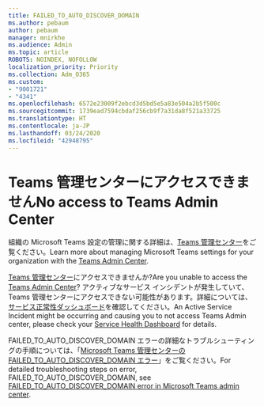 ```yaml
---
title: FAILED_TO_AUTO_DISCOVER_DOMAIN
ms.author: pebaum
author: pebaum
manager: mnirkhe
ms.audience: Admin
ms.topic: article
ROBOTS: NOINDEX, NOFOLLOW
localization_priority: Priority
ms.collection: Adm_O365
ms.custom:
- "9001721"
- "4341"
ms.openlocfilehash: 6572e23009f2ebcd3d5bd5e5a83e504a2b5f500c
ms.sourcegitcommit: 1739ead7594cbdaf256cb9f7a31da8f521a33725
ms.translationtype: HT
ms.contentlocale: ja-JP
ms.lasthandoff: 03/24/2020
ms.locfileid: "42948795"
---
```

# <a name="no-access-to-teams-admin-center"></a><span data-ttu-id="e8c84-102">Teams 管理センターにアクセスできません</span><span class="sxs-lookup"><span data-stu-id="e8c84-102">No access to Teams Admin Center</span></span>

<span data-ttu-id="e8c84-103">組織の Microsoft Teams 設定の管理に関する詳細は、[Teams 管理センター](https://docs.microsoft.com/microsoftteams/enable-features-office-365)をご覧ください。</span><span class="sxs-lookup"><span data-stu-id="e8c84-103">Learn more about managing Microsoft Teams settings for your organization with the [Teams Admin Center](https://docs.microsoft.com/microsoftteams/enable-features-office-365).</span></span>

<span data-ttu-id="e8c84-104">[Teams 管理センター](https://docs.microsoft.com/microsoftteams/enable-features-office-365)にアクセスできませんか?</span><span class="sxs-lookup"><span data-stu-id="e8c84-104">Are you unable to access the [Teams Admin Center](https://docs.microsoft.com/microsoftteams/enable-features-office-365)?</span></span> <span data-ttu-id="e8c84-105">アクティブなサービス インシデントが発生していて、Teams 管理センターにアクセスできない可能性があります。詳細については、[サービス正常性ダッシュボード](https://status.office365.com/)を確認してください。</span><span class="sxs-lookup"><span data-stu-id="e8c84-105">An Active Service Incident might be occurring and causing you to not access Teams Admin center, please check your [Service Health Dashboard](https://status.office365.com/) for details.</span></span>

<span data-ttu-id="e8c84-106">FAILED_TO_AUTO_DISCOVER_DOMAIN エラーの詳細なトラブルシューティングの手順については、「[Microsoft Teams 管理センターの FAILED_TO_AUTO_DISCOVER_DOMAIN エラー](https://docs.microsoft.com/microsoftteams/troubleshoot/teams-administration/failed-to-auto-discover-domain-error-teams-admin-center)」をご覧ください。</span><span class="sxs-lookup"><span data-stu-id="e8c84-106">For detailed troubleshooting steps on error, FAILED_TO_AUTO_DISCOVER_DOMAIN, see [FAILED_TO_AUTO_DISCOVER_DOMAIN error in Microsoft Teams admin center](https://docs.microsoft.com/microsoftteams/troubleshoot/teams-administration/failed-to-auto-discover-domain-error-teams-admin-center).</span></span>
